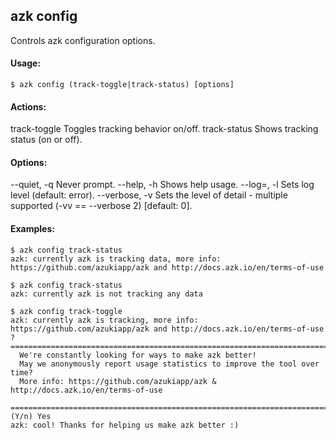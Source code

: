 ## azk config

Controls azk configuration options.

#### Usage:

    $ azk config (track-toggle|track-status) [options]

#### Actions:

  track-toggle              Toggles tracking behavior on/off.
  track-status              Shows tracking status (on or off).

#### Options:

  --quiet, -q               Never prompt.
  --help, -h                Shows help usage.
  --log=<level>, -l         Sets log level (default: error).
  --verbose, -v             Sets the level of detail - multiple supported (-vv == --verbose 2) [default: 0].

#### Examples:

```
$ azk config track-status
azk: currently azk is tracking data, more info: https://github.com/azukiapp/azk and http://docs.azk.io/en/terms-of-use
```

```
$ azk config track-status
azk: currently azk is not tracking any data
```

```
$ azk config track-toggle
azk: currently azk is tracking, more info: https://github.com/azukiapp/azk and http://docs.azk.io/en/terms-of-use
? =========================================================================
  We're constantly looking for ways to make azk better!
  May we anonymously report usage statistics to improve the tool over time?
  More info: https://github.com/azukiapp/azk & http://docs.azk.io/en/terms-of-use
 =========================================================================
(Y/n) Yes
azk: cool! Thanks for helping us make azk better :)
```
